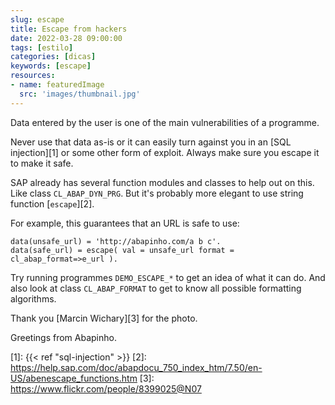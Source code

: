 ```yaml
---
slug: escape
title: Escape from hackers
date: 2022-03-28 09:00:00
tags: [estilo]
categories: [dicas]
keywords: [escape]
resources:
- name: featuredImage
  src: 'images/thumbnail.jpg'
---
```

Data entered by the user is one of the main vulnerabilities of a programme.

<!--more-->

Never use that data as-is or it can easily turn against you in an [SQL injection][1] or some other form of exploit. Always make sure you escape it to make it safe.

SAP already has several function modules and classes to help out on this. Like class `CL_ABAP_DYN_PRG`. But it's probably more elegant to use string function [`escape`][2].

For example, this guarantees that an URL is safe to use:

```abap
data(unsafe_url) = 'http://abapinho.com/a b c'.
data(safe_url) = escape( val = unsafe_url format = cl_abap_format=>e_url ).
```

Try running programmes `DEMO_ESCAPE_*` to get an idea of what it can do. And also look at class `CL_ABAP_FORMAT` to get to know all possible formatting algorithms.

Thank you [Marcin Wichary][3] for the photo.

Greetings from Abapinho.

[1]: {{< ref "sql-injection" >}}
[2]: <https://help.sap.com/doc/abapdocu_750_index_htm/7.50/en-US/abenescape_functions.htm>
[3]: <https://www.flickr.com/people/8399025@N07>
